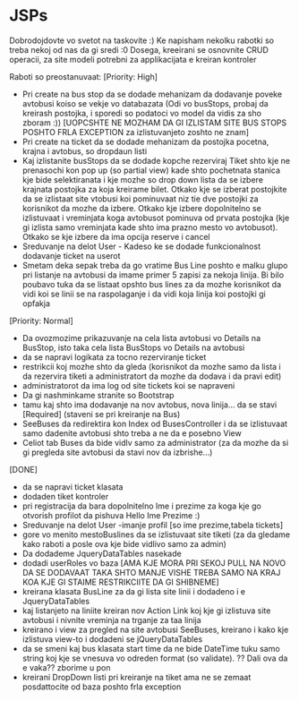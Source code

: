 # JSPs
Dobrodojdovte vo svetot na taskovite :)
Ke napisham nekolku rabotki so treba nekoj od nas da gi sredi :0
Dosega, kreeirani se osnovnite CRUD operacii, za site modeli potrebni za applikacijata e kreiran kontroler

Raboti so preostanuvaat:
[Priority: High]
- Pri create na bus stop da se dodade mehanizam da dodavanje poveke avtobusi koiso se vekje vo databazata (Odi vo busStops, probaj da kreirash postojka, i sporedi so podatoci vo model da vidis za sho zboram :)) [UOPCSHTE NE MOZHAM DA GI IZLISTAM SITE BUS STOPS POSHTO FRLA EXCEPTION za izlistuvanjeto zoshto ne znam]
- Pri create na ticket da se dodade mehanizam da postojka pocetna, krajna i avtobus, so dropdaun listi
- Kaj izlistanite busStops da se dodade kopche rezerviraj Tiket shto kje ne prenasochi kon pop up (so partial view) kade shto pochetnata stanica kje bide selektiranata i kje mozhe so drop down lista da se izbere krajnata postojka za koja kreirame bilet. Otkako kje se izberat postojkite da se izlistaat site vtobusi koi pominuvaat niz tie dve postojki za korisnikot da mozhe da izbere. Otkako kje izbere dopolnitelno se izlistuvaat i vreminjata koga avtobusot pominuva od prvata postojka (kje gi izlista samo vreminjata kade shto ima prazno mesto vo avtobusot). Otkako se kje izbere da ima opcija reserve i cancel
- Sreduvanje na delot User - Kadeso ke se dodade funkcionalnost dodavanje ticket na userot 
- Smetam deka sepak treba da go vratime Bus Line poshto e malku glupo pri listanje na avtobusi da imame primer 5 zapisi za nekoja linija. Bi bilo poubavo tuka da se listaat opshto bus lines za da mozhe korisnikot da vidi koi se linii se na raspolaganje i da vidi koja linija koi postojki gi opfakja 


[Priority: Normal]
- Da ovozmozime prikazuvanje na cela lista avtobusi vo Details na BusStop, isto taka cela lista BusStops vo Details na avtobusi
- da se napravi logikata za tocno rezerviranje ticket
- restrikcii koj mozhe shto da gleda (korisnikot da mozhe samo da lista i da rezervira tiketi a administratort da mozhe da dodava i da pravi edit)
- administratorot da ima log od site tickets koi se napraveni
- Da gi nashminkame stranite so Bootstrap
- tamu kaj shto ima dodavanje na nov avtobus, nova linija... da se stavi [Required] (staveni se pri kreiranje na Bus)
- SeeBuses da redirektira kon Index od BusesController i da se izlistuvaat samo dadenite avtobusi shto treba a ne da e posebno View
- Celiot tab Buses da bide vidlv samo za administrator (za da mozhe da si gi pregleda site avtobusi da stavi nov da izbrishe...)

 
 
 [DONE]
 - da se napravi ticket klasata 
 - dodaden tiket kontroler
 - pri registracija da bara dopolnitelno Ime i prezime za koga kje go otvorish profilot da pishuva Hello Ime Prezime :)
 - Sreduvanje na delot User -imanje profil [so ime prezime,tabela tickets]
 - gore vo menito mestoBuslines da se izlistuvaat site tiketi (za da gledame kako raboti a posle ova kje bide vidlivo samo za admin)
 - Da dodademe JqueryDataTables nasekade 
 - dodadi userRoles vo baza [AMA KJE MORA PRI SEKOJ PULL NA NOVO DA SE DODAVAAT TAKA SHTO MANJE VISHE TREBA SAMO NA KRAJ KOA KJE GI STAIME RESTRIKCIITE DA GI SHIBNEME]
 - kreirana klasata BusLine za da gi lista site linii i dodadeno i e JqueryDataTables
 - kaj listanjeto na liniite kreiran nov Action Link koj kje gi izlistuva site avtobusi i nivnite vreminja na trganje za taa linija
 - kreirano i view za pregled na site avtobusi SeeBuses, kreirano i kako kje izlistuva view-to i dodadeni se jQueryDataTables
 - da se smeni kaj bus klasata start time da ne bide DateTime tuku samo string koj kje se vnesuva vo odreden format (so validate). ?? Dali ova da e vaka?? zborime u pon
 - kreirani DropDown listi pri kreiranje na tiket ama ne se zemaat posdattocite od baza poshto frla exception
